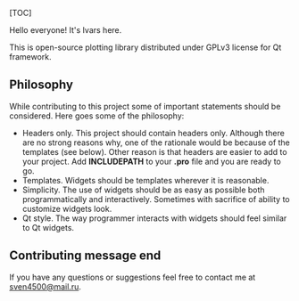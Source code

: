 [TOC]

Hello everyone! It's Ivars here.

This is open-source plotting library distributed under GPLv3 license for Qt framework.

## Philosophy

While contributing to this project some of important statements should be considered. Here goes some of the philosophy:

- Headers only. This project should contain headers only. Although there are no strong reasons why, one of the rationale would be because of the templates (see below). Other reason is that headers are easier to add to your project. Add **INCLUDEPATH** to your **.pro** file and you are ready to go.
- Templates. Widgets should be templates wherever it is reasonable.
- Simplicity. The use of widgets should be as easy as possible both programmatically and interactively. Sometimes with sacrifice of ability to customize widgets look.
- Qt style. The way programmer interacts with widgets should feel similar to Qt widgets.

## Contributing message end

If you have any questions or suggestions feel free to contact me at sven4500@mail.ru.